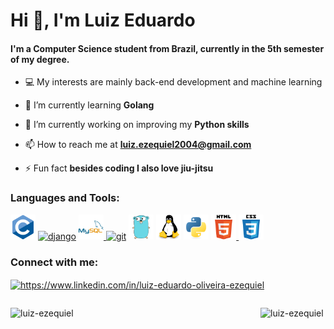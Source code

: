 <h1>Hi 👋, I'm Luiz Eduardo</h1>
<h4>I'm a Computer Science student from Brazil, currently in the 5th semester of my degree. </h4>

- 💻 My interests are mainly back-end development and machine learning

- 🌱 I’m currently learning **Golang**

- 🔭 I’m currently working on improving my **Python skills**

- 📫 How to reach me at **luiz.ezequiel2004@gmail.com**

- ⚡ Fun fact **besides coding I also love jiu-jitsu**

<h3 align="left">Languages and Tools:</h3>
<p align="left"> <a href="https://www.cprogramming.com/" target="_blank" rel="noreferrer"> <img src="https://raw.githubusercontent.com/devicons/devicon/master/icons/c/c-original.svg" alt="c" width="40" height="40"/></a> <a href="https://www.djangoproject.com/" target="_blank" rel="noreferrer"> <img src="https://cdn.worldvectorlogo.com/logos/django.svg" alt="django" width="40" height="40"/></a> 
<a href="https://www.mysql.com/" target="_blank" rel="noreferrer"> <img src="https://raw.githubusercontent.com/devicons/devicon/master/icons/mysql/mysql-original-wordmark.svg" alt="mysql" width="40" height="40"/> </a> 
<a href="https://git-scm.com/" target="_blank" rel="noreferrer"> <img src="https://www.vectorlogo.zone/logos/git-scm/git-scm-icon.svg" alt="git" width="40" height="40"/></a>
<a href="https://golang.org" target="_blank" rel="noreferrer"> <img src="https://raw.githubusercontent.com/devicons/devicon/master/icons/go/go-original.svg" alt="go" width="40" height="40"/></a> 
<a href="https://www.linux.org/" target="_blank" rel="noreferrer"> <img src="https://raw.githubusercontent.com/devicons/devicon/master/icons/linux/linux-original.svg" alt="linux" width="40" height="40"/></a> 
<a href="https://www.python.org" target="_blank" rel="noreferrer"> <img src="https://raw.githubusercontent.com/devicons/devicon/master/icons/python/python-original.svg" alt="python" width="40" height="40"/></a>
<a href="https://www.w3.org/html/" target="_blank" rel="noreferrer"> <img src="https://raw.githubusercontent.com/devicons/devicon/master/icons/html5/html5-original-wordmark.svg" alt="html5" width="40" height="40"/> </a>
<a href="https://www.w3schools.com/css/" target="_blank" rel="noreferrer"> <img src="https://raw.githubusercontent.com/devicons/devicon/master/icons/css3/css3-original-wordmark.svg" alt="css3" width="40" height="40"/> </a></p>

<h3>Connect with me:</h3>
<p align="left">
<a href="https://linkedin.com/in/https://www.linkedin.com/in/luiz-eduardo-oliveira-ezequiel" target="blank"> <img align="center" src="https://raw.githubusercontent.com/rahuldkjain/github-profile-readme-generator/master/src/images/icons/Social/linked-in-alt.svg" alt="https://www.linkedin.com/in/luiz-eduardo-oliveira-ezequiel" height="30" width="40"/> </a>
</p>
<div style="display: flex; justify-content: space-around;">
  <p><img align="left" src="https://github-readme-stats.vercel.app/api?username=luiz-ezequiel&show_icons=true&theme=gruvbox&locale=en" alt="luiz-ezequiel" width="400"></p>
  <p><img align="right" src="https://github-readme-streak-stats.herokuapp.com/?user=luiz-ezequiel&theme=dark" alt="luiz-ezequiel" width="400"></p>
</div>



